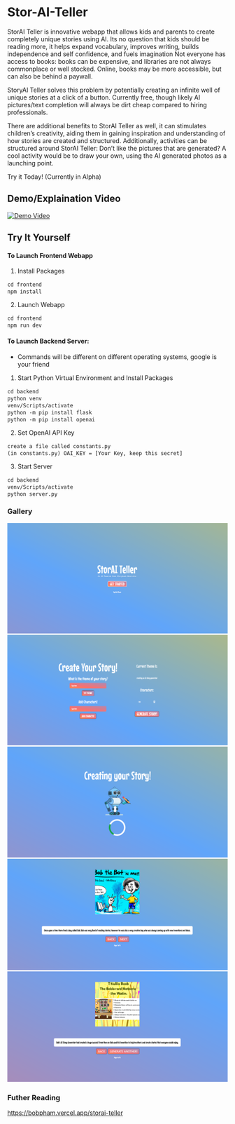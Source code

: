 # Stor-AI-Teller

StorAI Teller is innovative webapp that allows kids and parents to create completely unique stories using AI. 
Its no question that kids should be reading more, it helps expand vocabulary, improves writing, builds independence and self confidence, and fuels imagination
Not everyone has access to books: books can be expensive, and libraries are not always commonplace or well stocked. Online, books may be more accessible, but can also be behind a paywall.


StoryAI Teller solves this problem by potentially creating an infinite well of unique stories at a click of a button. Currently free, though likely AI pictures/text completion will always be dirt cheap compared to hiring professionals. 

There are additional benefits to StorAI Teller as well, it can stimulates children’s creativity, aiding them in gaining inspiration and understanding of how stories are created and structured. Additionally, activities can be structured around StorAI Teller: Don’t like the pictures that are generated? A cool activity would be to draw your own, using the AI generated photos as a launching point.

Try it Today! (Currently in Alpha)

## Demo/Explaination Video

[![Demo Video](https://img.youtube.com/vi/hzhaBG5DpFo/hqdefault.jpg)](http://www.youtube.com/watch?v=hzhaBG5DpFo)

## Try It Yourself

#### To Launch Frontend Webapp

1. Install Packages
```
cd frontend
npm install
```
2. Launch Webapp

```
cd frontend
npm run dev
```
#### To Launch Backend Server:

* Commands will be different on different operating systems, google is your friend

1. Start Python Virtual Environment and Install Packages
```
cd backend
python venv
venv/Scripts/activate
python -m pip install flask
python -m pip install openai
``` 
2. Set OpenAI API Key
```
create a file called constants.py
(in constants.py) OAI_KEY = [Your Key, keep this secret]
```
3. Start Server
``` 
cd backend
venv/Scripts/activate
python server.py
``` 

### Gallery
<img src="./frontend/src/assets/Screenshot 2023-01-29 154914.png">
<img src="./frontend/src/assets/create_story_page.png">
<img src="./frontend/src/assets/loading_page.png">
<img src="./frontend/src/assets/page1.png">
<img src="./frontend/src/assets/pagelast.png">

### Futher Reading
https://bobpham.vercel.app/storai-teller